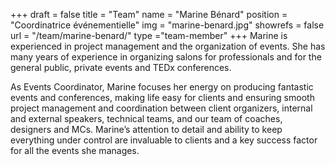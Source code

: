 +++
draft		= false
title		= "Team"
name		= "Marine Bénard"
position 	= "Coordinatrice événementielle"
img			= "marine-benard.jpg"
showrefs	= false
url			= "/team/marine-benard/"
type		="team-member"
+++
Marine is experienced in project management and the organization of events. She has many years of experience in organizing salons for professionals and for the general public, private events and TEDx conferences.

As Events Coordinator, Marine focuses her energy on producing fantastic events and conferences, making life easy for clients and ensuring smooth project management and coordination between client organizers, internal and external speakers, technical teams, and our team of coaches, designers and MCs. Marine’s attention to detail and ability to keep everything under control are invaluable to clients and a key success factor for all the events she manages.
